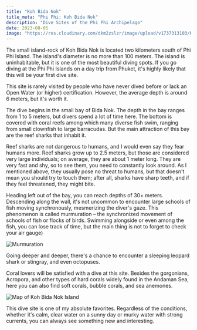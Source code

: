 ```yaml
---
title: "Koh Bida Nok"
title_meta: "Phi Phi: Koh Bida Nok"
description: "Dive Sites of the Phi Phi Archipelago"
date: 2023-08-05
image: "https://res.cloudinary.com/dkm2zslzr/image/upload/v1737313103/Koh_Bida_Nok_Preview_zgjeyq.png"
---
```


The small island-rock of Koh Bida Nok is located two kilometers south of Phi Phi Island. The island's diameter is no more than 100 meters. The island is uninhabitable, but it is one of the most beautiful diving spots. If you go diving at the Phi Phi Islands on a day trip from Phuket, it's highly likely that this will be your first dive site.

This site is rarely visited by people who have never dived before or lack an Open Water (or higher) certification. However, the average depth is around 6 meters, but it's worth it.

The dive begins in the small bay of Bida Nok. The depth in the bay ranges from 1 to 5 meters, but divers spend a lot of time here. The bottom is covered with coral reefs among which many diverse fish swim, ranging from small clownfish to large barracudas. But the main attraction of this bay are the reef sharks that inhabit it.

<YouTube id="JhU7nn6hMGo" />

Reef sharks are not dangerous to humans, and I would even say they fear humans more. Reef sharks grow up to 2.5 meters, but those are considered very large individuals; on average, they are about 1 meter long. They are very fast and shy, so to see them, you need to constantly look around. As I mentioned above, they usually pose no threat to humans, but that doesn't mean you should try to touch them; after all, sharks have sharp teeth, and if they feel threatened, they might bite.

Heading left out of the bay, you can reach depths of 30+ meters. Descending along the wall, it's not uncommon to encounter large schools of fish moving synchronously, mesmerizing the diver's gaze. This phenomenon is called murmuration – the synchronized movement of schools of fish or flocks of birds. Swimming alongside or even among the fish, you can lose track of time, but the main thing is not to forget to check your air gauge)

![Murmuration](https://res.cloudinary.com/dkm2zslzr/image/upload/v1737313103/Koh_Bida_Nok_1_jfiguw.png "Murmuration")

Going deeper and deeper, there's a chance to encounter a sleeping leopard shark or stingray, and even octopuses.

Coral lovers will be satisfied with a dive at this site. Besides the gorgonians, Acropora, and other types of hard corals widely found in the Andaman Sea, here you can also find soft corals, bubble corals, and sea anemones.

![Map of Koh Bida Nok Island](https://res.cloudinary.com/dkm2zslzr/image/upload/v1737313102/Koh_Bida_Nok_2_syb3fq.png "Map of Koh Bida Nok Island")

This dive site is one of my absolute favorites. Regardless of the conditions, whether it's calm, clear water on a sunny day or murky water with strong currents, you can always see something new and interesting.